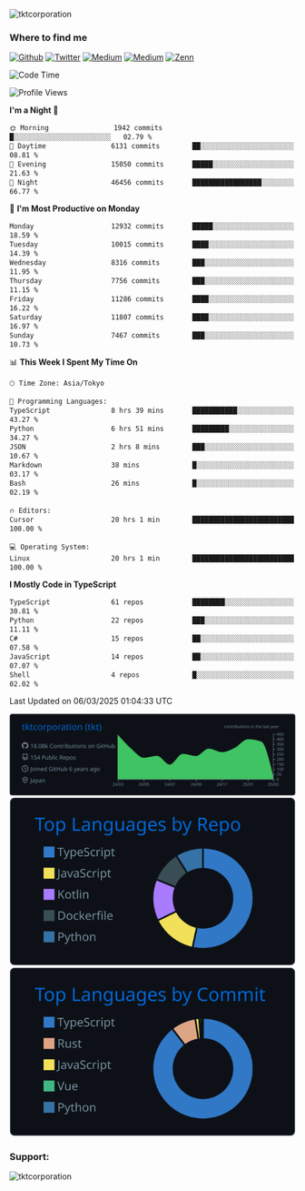 <p align="left"> <img src="https://komarev.com/ghpvc/?username=tktcorporation&label=Profile%20views&color=0e75b6&style=flat" alt="tktcorporation" /> </p>

<h3>Where to find me</h3>
<p>
<a href="https://github.com/tktcorporation" target="_blank"><img alt="Github" src="https://img.shields.io/badge/GitHub-%2312100E.svg?&style=for-the-badge&logo=Github&logoColor=white" /></a>
<a href="https://twitter.com/tktcorporation" target="_blank"><img alt="Twitter" src="https://img.shields.io/badge/twitter-%231DA1F2.svg?&style=for-the-badge&logo=twitter&logoColor=white" /></a>
<a href="https://www.linkedin.com/in/tktcorporation" target="_blank"><img alt="Medium" src="https://img.shields.io/badge/linkdin-0a66c2.svg?&style=for-the-badge&logo=linkedin&logoColor=white" /></a>
<a href="https://qiita.com/tktcorporation" target="_blank"><img alt="Medium" src="https://img.shields.io/badge/qiita-55C500.svg?&style=for-the-badge&logo=qiita&logoColor=white" /></a>
<a href="https://zenn.dev/tktcorporation" target="_blank"><img alt="Zenn" src="https://img.shields.io/badge/Zenn-3EA8FF.svg?&style=for-the-badge&logo=Zenn&logoColor=white" /></a>
</p>
  
<!--START_SECTION:waka-->
![Code Time](http://img.shields.io/badge/Code%20Time-2%2C197%20hrs%2046%20mins-blue)

![Profile Views](http://img.shields.io/badge/Profile%20Views-23-blue)

**I'm a Night 🦉** 

```text
🌞 Morning                1942 commits        █░░░░░░░░░░░░░░░░░░░░░░░░   02.79 % 
🌆 Daytime                6131 commits        ██░░░░░░░░░░░░░░░░░░░░░░░   08.81 % 
🌃 Evening                15050 commits       █████░░░░░░░░░░░░░░░░░░░░   21.63 % 
🌙 Night                  46456 commits       █████████████████░░░░░░░░   66.77 % 
```
📅 **I'm Most Productive on Monday** 

```text
Monday                   12932 commits       █████░░░░░░░░░░░░░░░░░░░░   18.59 % 
Tuesday                  10015 commits       ████░░░░░░░░░░░░░░░░░░░░░   14.39 % 
Wednesday                8316 commits        ███░░░░░░░░░░░░░░░░░░░░░░   11.95 % 
Thursday                 7756 commits        ███░░░░░░░░░░░░░░░░░░░░░░   11.15 % 
Friday                   11286 commits       ████░░░░░░░░░░░░░░░░░░░░░   16.22 % 
Saturday                 11807 commits       ████░░░░░░░░░░░░░░░░░░░░░   16.97 % 
Sunday                   7467 commits        ███░░░░░░░░░░░░░░░░░░░░░░   10.73 % 
```


📊 **This Week I Spent My Time On** 

```text
🕑︎ Time Zone: Asia/Tokyo

💬 Programming Languages: 
TypeScript               8 hrs 39 mins       ███████████░░░░░░░░░░░░░░   43.27 % 
Python                   6 hrs 51 mins       █████████░░░░░░░░░░░░░░░░   34.27 % 
JSON                     2 hrs 8 mins        ███░░░░░░░░░░░░░░░░░░░░░░   10.67 % 
Markdown                 38 mins             █░░░░░░░░░░░░░░░░░░░░░░░░   03.17 % 
Bash                     26 mins             █░░░░░░░░░░░░░░░░░░░░░░░░   02.19 % 

🔥 Editors: 
Cursor                   20 hrs 1 min        █████████████████████████   100.00 % 

💻 Operating System: 
Linux                    20 hrs 1 min        █████████████████████████   100.00 % 
```

**I Mostly Code in TypeScript** 

```text
TypeScript               61 repos            ████████░░░░░░░░░░░░░░░░░   30.81 % 
Python                   22 repos            ███░░░░░░░░░░░░░░░░░░░░░░   11.11 % 
C#                       15 repos            ██░░░░░░░░░░░░░░░░░░░░░░░   07.58 % 
JavaScript               14 repos            ██░░░░░░░░░░░░░░░░░░░░░░░   07.07 % 
Shell                    4 repos             █░░░░░░░░░░░░░░░░░░░░░░░░   02.02 % 
```




 Last Updated on 06/03/2025 01:04:33 UTC
<!--END_SECTION:waka-->

[![](https://raw.githubusercontent.com/tktcorporation/tktcorporation/master/profile-summary-card-output/github_dark/0-profile-details.svg)](https://github.com/vn7n24fzkq/github-profile-summary-cards)
[![](https://raw.githubusercontent.com/tktcorporation/tktcorporation/master/profile-summary-card-output/github_dark/1-repos-per-language.svg)](https://github.com/vn7n24fzkq/github-profile-summary-cards) [![](https://raw.githubusercontent.com/tktcorporation/tktcorporation/master/profile-summary-card-output/github_dark/2-most-commit-language.svg)](https://github.com/vn7n24fzkq/github-profile-summary-cards)

<h3 align="left">Support:</h3>
<p><a href="https://www.buymeacoffee.com/tktcorporation"> <img align="left" src="https://cdn.buymeacoffee.com/buttons/v2/default-yellow.png" height="50" width="210" alt="tktcorporation" /></a></p><br><br>
